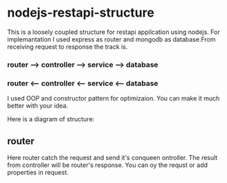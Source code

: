 # nodejs-restapi-structure

This is a loosely coupled structure for restapi appilcation using nodejs. For implemantation I used express as router and mongodb as database.From receiving request to response the track is.
### router --> controller --> service --> database
### router <-- controller <-- service <-- database

I used OOP and constructor pattern for optimizaion. You can make it much better with your idea.

Here is a diagram of structure:

## router
Here router catch the request and send it's conqueen ontroller. The result from controller will be router's response. You can oy the requst or add properties in request. 
